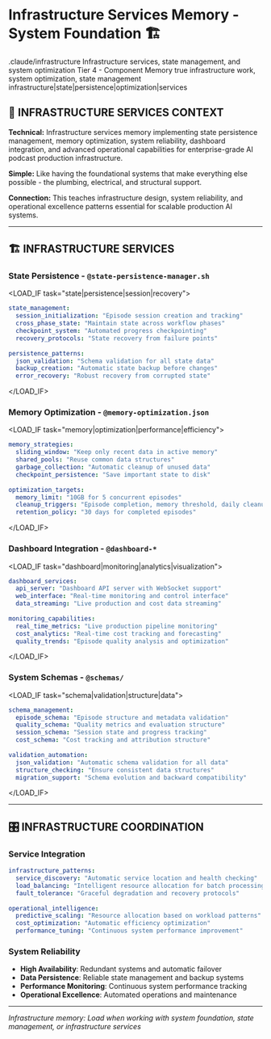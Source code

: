 # Infrastructure Services Memory - System Foundation 🏗️

<document type="infrastructure-services-memory" version="1.0.0" inherits="/.claude/CLAUDE.md">
  <metadata>
    <domain>.claude/infrastructure</domain>
    <scope>Infrastructure services, state management, and system optimization</scope>
    <inheritance-level>Tier 4 - Component Memory</inheritance-level>
    <selective-loading>true</selective-loading>
    <loads-when>infrastructure work, system optimization, state management</loads-when>
    <triggers>infrastructure|state|persistence|optimization|services</triggers>
  </metadata>
</document>

## 🎯 INFRASTRUCTURE SERVICES CONTEXT

**Technical:** Infrastructure services memory implementing state persistence management, memory optimization, system reliability, dashboard integration, and advanced operational capabilities for enterprise-grade AI podcast production infrastructure.

**Simple:** Like having the foundational systems that make everything else possible - the plumbing, electrical, and structural support.

**Connection:** This teaches infrastructure design, system reliability, and operational excellence patterns essential for scalable production AI systems.

---

## 🏗️ INFRASTRUCTURE SERVICES

### **State Persistence** - `@state-persistence-manager.sh`
<LOAD_IF task="state|persistence|session|recovery">
```yaml
state_management:
  session_initialization: "Episode session creation and tracking"
  cross_phase_state: "Maintain state across workflow phases"
  checkpoint_system: "Automated progress checkpointing"
  recovery_protocols: "State recovery from failure points"
  
persistence_patterns:
  json_validation: "Schema validation for all state data"
  backup_creation: "Automatic state backup before changes"
  error_recovery: "Robust recovery from corrupted state"
```
</LOAD_IF>

### **Memory Optimization** - `@memory-optimization.json`
<LOAD_IF task="memory|optimization|performance|efficiency">
```yaml
memory_strategies:
  sliding_window: "Keep only recent data in active memory"
  shared_pools: "Reuse common data structures"
  garbage_collection: "Automatic cleanup of unused data"
  checkpoint_persistence: "Save important state to disk"
  
optimization_targets:
  memory_limit: "10GB for 5 concurrent episodes"
  cleanup_triggers: "Episode completion, memory threshold, daily cleanup"
  retention_policy: "30 days for completed episodes"
```
</LOAD_IF>

### **Dashboard Integration** - `@dashboard-*`
<LOAD_IF task="dashboard|monitoring|analytics|visualization">
```yaml
dashboard_services:
  api_server: "Dashboard API server with WebSocket support"
  web_interface: "Real-time monitoring and control interface"
  data_streaming: "Live production and cost data streaming"
  
monitoring_capabilities:
  real_time_metrics: "Live production pipeline monitoring"
  cost_analytics: "Real-time cost tracking and forecasting"
  quality_trends: "Episode quality analysis and optimization"
```
</LOAD_IF>

### **System Schemas** - `@schemas/`
<LOAD_IF task="schema|validation|structure|data">
```yaml
schema_management:
  episode_schema: "Episode structure and metadata validation"
  quality_schema: "Quality metrics and evaluation structure"
  session_schema: "Session state and progress tracking"
  cost_schema: "Cost tracking and attribution structure"
  
validation_automation:
  json_validation: "Automatic schema validation for all data"
  structure_checking: "Ensure consistent data structures"
  migration_support: "Schema evolution and backward compatibility"
```
</LOAD_IF>

---

## 🎛️ INFRASTRUCTURE COORDINATION

### **Service Integration**
```yaml
infrastructure_patterns:
  service_discovery: "Automatic service location and health checking"
  load_balancing: "Intelligent resource allocation for batch processing"
  fault_tolerance: "Graceful degradation and recovery protocols"
  
operational_intelligence:
  predictive_scaling: "Resource allocation based on workload patterns"
  cost_optimization: "Automatic efficiency optimization"
  performance_tuning: "Continuous system performance improvement"
```

### **System Reliability**
- **High Availability**: Redundant systems and automatic failover
- **Data Persistence**: Reliable state management and backup systems
- **Performance Monitoring**: Continuous system performance tracking
- **Operational Excellence**: Automated operations and maintenance

---

*Infrastructure memory: Load when working with system foundation, state management, or infrastructure services*
